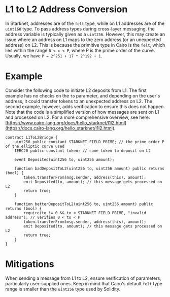 # L1 to L2 Address Conversion

In Starknet, addresses are of the `felt` type, while on L1 addresses are of the `uint160` type. To pass address types during cross-layer messaging, the address variable is typically given as a `uint256`. However, this may create an issue where an address on L1 maps to the zero address (or an unexpected address) on L2. This is because the primitive type in Cairo is the `felt`, which lies within the range `0 < x < P`, where P is the prime order of the curve. Usually, we have `P = 2^251 + 17 * 2^192 + 1`.

# Example

Consider the following code to initiate L2 deposits from L1. The first example has no checks on the `to` parameter, and depending on the user's address, it could transfer tokens to an unexpected address on L2. The second example, however, adds verification to ensure this does not happen. Note that the code is a simplified version of how messages are sent on L1 and processed on L2. For a more comprehensive overview, see here: [https://www.cairo-lang.org/docs/hello_starknet/l1l2.html](https://docs.cairo-lang.org/hello_starknet/l1l2.html).

```solidity
contract L1ToL2Bridge {
    uint256 public constant STARKNET_FIELD_PRIME; // the prime order P of the elliptic curve used
    IERC20 public constant token; // some token to deposit on L2

    event Deposited(uint256 to, uint256 amount);

    function badDepositToL2(uint256 to, uint256 amount) public returns (bool) {
        token.transferFrom(msg.sender, address(this), amount);
        emit Deposited(to, amount); // this message gets processed on L2
        return true;
    }

    function betterDepositToL2(uint256 to, uint256 amount) public returns (bool) {
        require(to != 0 && to < STARKNET_FIELD_PRIME, "invalid address"); // verifies 0 < to < P
        token.transferFrom(msg.sender, address(this), amount);
        emit Deposited(to, amount); // this message gets processed on L2
        return true;
    }
}
```

# Mitigations

When sending a message from L1 to L2, ensure verification of parameters, particularly user-supplied ones. Keep in mind that Cairo's default `felt` type range is smaller than the `uint256` type used by Solidity.
